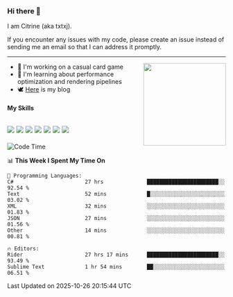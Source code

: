 ### Hi there 👋

I am Citrine (aka txtxj).

If you encounter any issues with my code, please create an issue instead of sending me an email so that I can address it promptly.

---

<img align="right" height="190" src="http://github-profile-summary-cards.vercel.app/api/cards/stats?username=txtxj&theme=vue">

- 🌱 I'm working on a casual card game
- 📖 I'm learning about performance optimization and rendering pipelines
- 🕊️ [Here](https://txtxj.top) is my blog

#### My Skills

![](https://img.shields.io/badge/Unity-000000?logo=unity&logoColor=fff)
![](https://img.shields.io/badge/C%23-239120?logo=csharp&logoColor=fff)
![](https://img.shields.io/badge/Python-3e74a2?logo=python&logoColor=fff)
![](https://img.shields.io/badge/C++-65318e?logo=cplusplus&logoColor=fff)
![](https://img.shields.io/badge/Vue-4FC08D?logo=vuedotjs&logoColor=fff)
![](https://img.shields.io/badge/Blender-f5792a?logo=blender&logoColor=fff)
![](https://img.shields.io/badge/MS%20SQL-cc2927?logo=microsoftsqlserver&logoColor=fff)
---

<!--START_SECTION:waka-->
![Code Time](http://img.shields.io/badge/Code%20Time-3%2C522%20hrs%2051%20mins-blue)

📊 **This Week I Spent My Time On** 

```text
💬 Programming Languages: 
C#                       27 hrs              ███████████████████████░░   92.54 % 
Text                     52 mins             █░░░░░░░░░░░░░░░░░░░░░░░░   03.02 % 
XML                      32 mins             ░░░░░░░░░░░░░░░░░░░░░░░░░   01.83 % 
JSON                     27 mins             ░░░░░░░░░░░░░░░░░░░░░░░░░   01.56 % 
Other                    14 mins             ░░░░░░░░░░░░░░░░░░░░░░░░░   00.81 % 

🔥 Editors: 
Rider                    27 hrs 17 mins      ███████████████████████░░   93.49 % 
Sublime Text             1 hr 54 mins        ██░░░░░░░░░░░░░░░░░░░░░░░   06.51 % 
```


 Last Updated on 2025-10-26 20:15:44 UTC
<!--END_SECTION:waka-->
